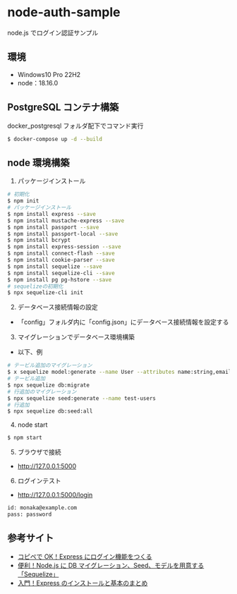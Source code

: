 # node-auth-sample

node.js でログイン認証サンプル

## 環境

- Windows10 Pro 22H2
- node：18.16.0

## PostgreSQL コンテナ構築

docker_postgresql フォルダ配下でコマンド実行

```bash
$ docker-compose up -d --build
```

## node 環境構築

1. パッケージインストール

```bash
# 初期化
$ npm init
# パッケージインストール
$ npm install express --save
$ npm install mustache-express --save
$ npm install passport --save
$ npm install passport-local --save
$ npm install bcrypt
$ npm install express-session --save
$ npm install connect-flash --save
$ npm install cookie-parser --save
$ npm install sequelize --save
$ npm install sequelize-cli --save
$ npm install pg pg-hstore --save
# sequelizeの初期化
$ npx sequelize-cli init
```

2. データベース接続情報の設定

- 「config」フォルダ内に「config.json」にデータベース接続情報を設定する

3. マイグレーションでデータベース環境構築

- 以下、例

```bash
# テービル追加のマイグレーション
$ x sequelize model:generate --name User --attributes name:string,email:string,password:string,rememberToken:string
# テービル追加
$ npx sequelize db:migrate
# 行追加のマイグレーション
$ npx sequelize seed:generate --name test-users
# 行追加
$ npx sequelize db:seed:all
```

4. node start

```bash
$ npm start
```

5. ブラウザで接続

- http://127.0.0.1:5000

6. ログインテスト

- http://127.0.0.1:5000/login

```bash
id: monaka@example.com
pass: password
```

## 参考サイト

- [コピペで OK！Express にログイン機能をつくる](https://blog.capilano-fw.com/?p=5655)
- [便利！Node.js に DB マイグレーション、Seed、モデルを用意する「Sequelize」](https://blog.capilano-fw.com/?p=5546)
- [入門！Express のインストールと基本のまとめ](https://blog.capilano-fw.com/?p=5485)
